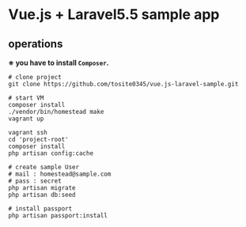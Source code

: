 # Vue.js + Laravel5.5 sample app

## operations
**※ you have to install `Composer`.**

```bash:console
# clone project
git clone https://github.com/tosite0345/vue.js-laravel-sample.git

# start VM
composer install
./vendor/bin/homestead make
vagrant up

vagrant ssh
cd 'project-root'
composer install
php artisan config:cache

# create sample User
# mail : homestead@sample.com
# pass : secret
php artisan migrate
php artisan db:seed

# install passport
php artisan passport:install
```